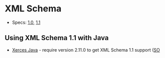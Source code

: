 # XML Schema

* Specs: [1.0](https://www.w3.org/TR/xmlschema-1/), [1.1](https://www.w3.org/TR/xmlschema11-1/)

## Using XML Schema 1.1 with Java

* [Xerces Java](http://xerces.apache.org/#xerces2-j) - require version 2.11.0 to get XML Schema 1.1 support ([SO](http://stackoverflow.com/a/31889170/125246)
